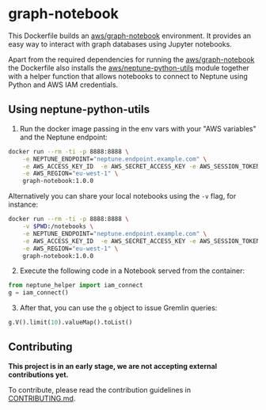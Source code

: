 # graph-notebook

This Dockerfile builds an [aws/graph-notebook] environment. It provides an easy
way to interact with graph databases using Jupyter notebooks.

Apart from the required dependencies for running the [aws/graph-notebook] the
Dockerfile also installs the [aws/neptune-python-utils] module together with a
helper function that allows notebooks to connect to Neptune using Python and AWS
IAM credentials.

## Using neptune-python-utils

1. Run the docker image passing in the env vars with your "AWS variables" and the Neptune endpoint:
```bash
docker run --rm -ti -p 8888:8888 \
    -e NEPTUNE_ENDPOINT="neptune.endpoint.example.com" \
    -e AWS_ACCESS_KEY_ID  -e AWS_SECRET_ACCESS_KEY -e AWS_SESSION_TOKEN \
    -e AWS_REGION="eu-west-1" \
    graph-notebook:1.0.0
```
Alternatively you can share your local notebooks using the `-v` flag,
for instance:
```bash
docker run --rm -ti -p 8888:8888 \
    -v $PWD:/notebooks \
    -e NEPTUNE_ENDPOINT="neptune.endpoint.example.com" \
    -e AWS_ACCESS_KEY_ID  -e AWS_SECRET_ACCESS_KEY -e AWS_SESSION_TOKEN \
    -e AWS_REGION="eu-west-1" \
    graph-notebook:1.0.0
```
2. Execute the following code in a Notebook served from the container:
```python
from neptune_helper import iam_connect
g = iam_connect()
```
3. After that, you can use the `g` object to issue Gremlin queries:
```python
g.V().limit(10).valueMap().toList()
```

[aws/graph-notebook]: https://github.com/aws/graph-notebook
[aws/neptune-python-utils]: https://github.com/awslabs/amazon-neptune-tools/tree/master/neptune-python-utils

## Contributing

**This project is in an early stage, we are not accepting external
contributions yet.**

To contribute, please read the contribution guidelines in [CONTRIBUTING.md].


[CONTRIBUTING.md]: CONTRIBUTING.md

